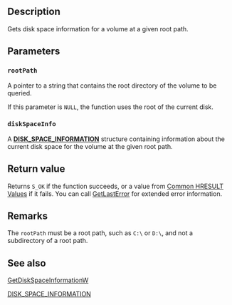 ## Description

Gets disk space information for a volume at a given root path.

## Parameters

### `rootPath`

A pointer to a string that contains the root directory of the volume to be queried.

If this parameter is `NULL`, the function uses the root of the current disk.

### `diskSpaceInfo`

A [**DISK_SPACE_INFORMATION**](https://learn.microsoft.com/windows/win32/api/fileapi/ns-fileapi-disk_space_information) structure containing information about the current disk space for the volume at the given root path.

## Return value

Returns `S_OK` if the function succeeds, or a value from [Common HRESULT Values](https://learn.microsoft.com/windows/win32/seccrypto/common-hresult-values) if it fails. You can call [GetLastError](https://learn.microsoft.com/windows/win32/api/errhandlingapi/nf-errhandlingapi-getlasterror) for extended error information.

## Remarks

The `rootPath` must be a root path, such as `C:\` or `D:\`, and not a subdirectory of a root path.

## See also

[GetDiskSpaceInformationW](https://learn.microsoft.com/windows/win32/api/fileapi/nf-fileapi-getdiskspaceinformationw)

[DISK_SPACE_INFORMATION](https://learn.microsoft.com/windows/win32/api/fileapi/ns-fileapi-disk_space_information)